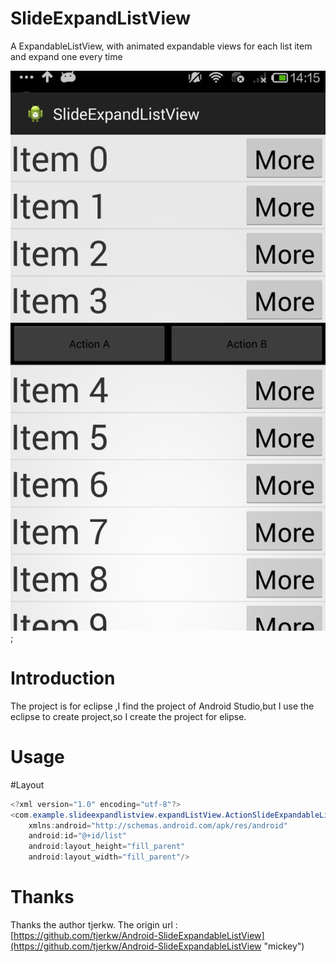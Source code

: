 SlideExpandListView
===================

A ExpandableListView, with animated expandable views for each list item and expand one every time

![Alt text](https://github.com/aaironman/SlideExpandListView/raw/master/screen.png);



Introduction
============
The project is for eclipse ,I find the project of Android Studio,but I use the eclipse to create project,so I create the project for elipse.

Usage
===========
#Layout
```java
<?xml version="1.0" encoding="utf-8"?>
<com.example.slideexpandlistview.expandListView.ActionSlideExpandableListView
	xmlns:android="http://schemas.android.com/apk/res/android"
	android:id="@+id/list"
	android:layout_height="fill_parent"
	android:layout_width="fill_parent"/>
```

Thanks
========
Thanks the author tjerkw.
The origin url : [https://github.com/tjerkw/Android-SlideExpandableListView](https://github.com/tjerkw/Android-SlideExpandableListView "mickey") 
